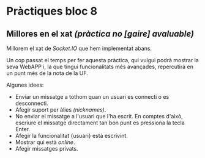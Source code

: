 Pràctiques bloc 8
===================

Millores en el xat _(pràctica no [gaire] avaluable)_
---------------------
Millorem el xat de _Socket.IO_ que hem implementat abans.

Un cop passat el temps per fer aquesta pràctica, qui vulgui podrà mostrar la seva WebAPP i, la que tingui funcionalitats més avançades, repercutirà en un punt més de la nota de la UF.

Algunes idees:

- Enviar un missatge a tothom quan un usuari es connecti o es desconnecti.
- Afegir suport per àlies _(nicknames)_.
- No enviar el missatge a l'usuari que l'ha escrit. En comptes d'això, escriure el missatge directament tan bon punt es pressiona la tecla Enter.
- Afegir la funcionalitat {usuari} està escrivint.
- Mostrar qui està _online_.
- Afegir missatges privats.

